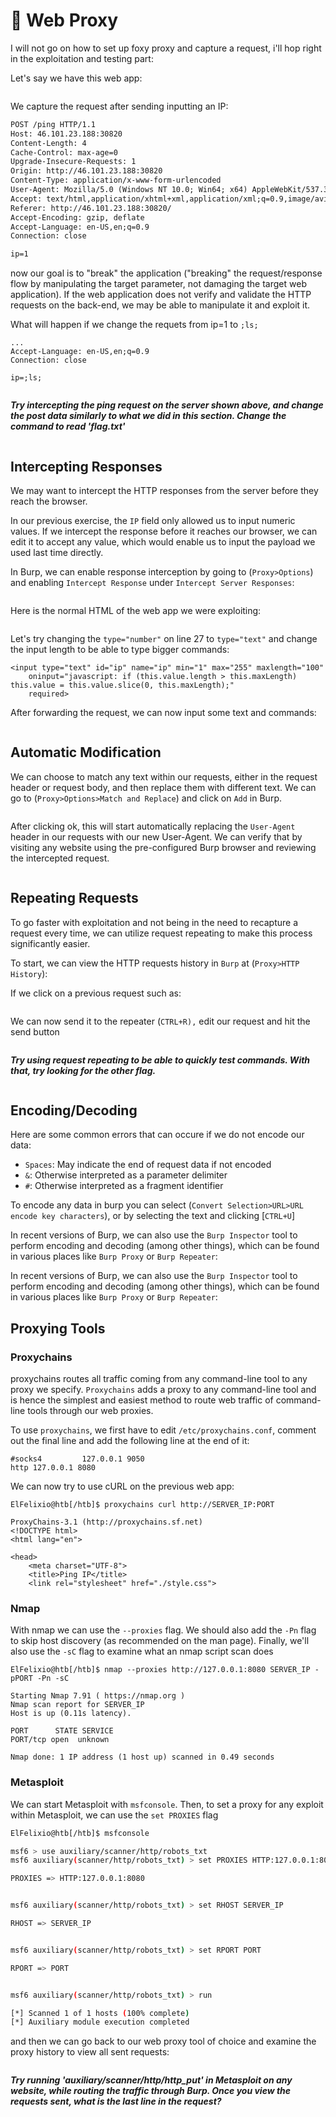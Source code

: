 # 🍏 Web Proxy

I will not go on how to set up foxy proxy and capture a request, i'll hop right in the exploitation and testing part:

Let's say we have this web app:

<figure><img src="../../../.gitbook/assets/image (8).png" alt=""><figcaption></figcaption></figure>

We capture the request after sending inputting an IP:

```html
POST /ping HTTP/1.1
Host: 46.101.23.188:30820
Content-Length: 4
Cache-Control: max-age=0
Upgrade-Insecure-Requests: 1
Origin: http://46.101.23.188:30820
Content-Type: application/x-www-form-urlencoded
User-Agent: Mozilla/5.0 (Windows NT 10.0; Win64; x64) AppleWebKit/537.36 (KHTML, like Gecko) Chrome/91.0.4472.114 Safari/537.36
Accept: text/html,application/xhtml+xml,application/xml;q=0.9,image/avif,image/webp,image/apng,*/*;q=0.8,application/signed-exchange;v=b3;q=0.9
Referer: http://46.101.23.188:30820/
Accept-Encoding: gzip, deflate
Accept-Language: en-US,en;q=0.9
Connection: close

ip=1
```

now our goal is to "break" the application ("breaking" the request/response flow by manipulating the target parameter, not damaging the target web application). If the web application does not verify and validate the HTTP requests on the back-end, we may be able to manipulate it and exploit it.

What will happen if we change the requets from ip=1 to `;ls;`

```
...
Accept-Language: en-US,en;q=0.9
Connection: close

ip=;ls;
```

<figure><img src="../../../.gitbook/assets/image (1) (1).png" alt=""><figcaption></figcaption></figure>

_**Try intercepting the ping request on the server shown above, and change the post data similarly to what we did in this section. Change the command to read 'flag.txt'**_

<figure><img src="../../../.gitbook/assets/image (2) (1).png" alt=""><figcaption></figcaption></figure>

## Intercepting Responses

We may want to intercept the HTTP responses from the server before they reach the browser.

In our previous exercise, the `IP` field only allowed us to input numeric values. If we intercept the response before it reaches our browser, we can edit it to accept any value, which would enable us to input the payload we used last time directly.

In Burp, we can enable response interception by going to (`Proxy>Options`) and enabling `Intercept Response` under `Intercept Server Responses`:

<figure><img src="../../../.gitbook/assets/image (3) (1).png" alt=""><figcaption></figcaption></figure>

Here is the normal HTML of the web app we were exploiting:

<figure><img src="../../../.gitbook/assets/image (4) (1).png" alt=""><figcaption></figcaption></figure>

Let's try changing the `type="number"` on line 27 to `type="text"` and change the input length to be able to type bigger commands:

```
<input type="text" id="ip" name="ip" min="1" max="255" maxlength="100"
    oninput="javascript: if (this.value.length > this.maxLength) this.value = this.value.slice(0, this.maxLength);"
    required>
```

After forwarding the request, we can now input some text and commands:

<figure><img src="../../../.gitbook/assets/image (5) (1).png" alt=""><figcaption></figcaption></figure>

## Automatic Modification

We can choose to match any text within our requests, either in the request header or request body, and then replace them with different text. We can go to (`Proxy>Options>Match and Replace`) and click on `Add` in Burp.

<figure><img src="../../../.gitbook/assets/image (6) (1).png" alt=""><figcaption></figcaption></figure>

After clicking ok, this will start automatically replacing the `User-Agent` header in our requests with our new User-Agent. We can verify that by visiting any website using the pre-configured Burp browser and reviewing the intercepted request.

<figure><img src="../../../.gitbook/assets/image (7) (1).png" alt=""><figcaption></figcaption></figure>

## Repeating Requests

To go faster with exploitation and not being in the need to recapture a request every time, we can utilize request repeating to make this process significantly easier.&#x20;

To start, we can view the HTTP requests history in `Burp` at (`Proxy>HTTP History`):

If we click on a previous request such as:

<figure><img src="../../../.gitbook/assets/image (8) (1).png" alt=""><figcaption></figcaption></figure>

We can now send it to the repeater (`CTRL+R),` edit our request and hit the send button

<figure><img src="../../../.gitbook/assets/image (9).png" alt=""><figcaption></figcaption></figure>

_**Try using request repeating to be able to quickly test commands. With that, try looking for the other flag.**_

<figure><img src="../../../.gitbook/assets/image (10).png" alt=""><figcaption></figcaption></figure>

## Encoding/Decoding

Here are some common errors that can occure if we do not encode our data:

* `Spaces`: May indicate the end of request data if not encoded
* `&`: Otherwise interpreted as a parameter delimiter
* `#`: Otherwise interpreted as a fragment identifier

To encode any data in burp you can select (`Convert Selection>URL>URL encode key characters`), or by selecting the text and clicking \[`CTRL+U`]

In recent versions of Burp, we can also use the `Burp Inspector` tool to perform encoding and decoding (among other things), which can be found in various places like `Burp Proxy` or `Burp Repeater`:

In recent versions of Burp, we can also use the `Burp Inspector` tool to perform encoding and decoding (among other things), which can be found in various places like `Burp Proxy` or `Burp Repeater`:

## Proxying Tools

### Proxychains

proxychains routes all traffic coming from any command-line tool to any proxy we specify. `Proxychains` adds a proxy to any command-line tool and is hence the simplest and easiest method to route web traffic of command-line tools through our web proxies.

To use `proxychains`, we first have to edit `/etc/proxychains.conf`, comment out the final line and add the following line at the end of it:

```wasm
#socks4         127.0.0.1 9050
http 127.0.0.1 8080
```

We can now try to use cURL on the previous web app:

```shell-session
ElFelixio@htb[/htb]$ proxychains curl http://SERVER_IP:PORT

ProxyChains-3.1 (http://proxychains.sf.net)
<!DOCTYPE html>
<html lang="en">

<head>
    <meta charset="UTF-8">
    <title>Ping IP</title>
    <link rel="stylesheet" href="./style.css">
```

### Nmap

With nmap we can use the `--proxies` flag. We should also add the `-Pn` flag to skip host discovery (as recommended on the man page). Finally, we'll also use the `-sC` flag to examine what an nmap script scan does

```shell-session
ElFelixio@htb[/htb]$ nmap --proxies http://127.0.0.1:8080 SERVER_IP -pPORT -Pn -sC

Starting Nmap 7.91 ( https://nmap.org )
Nmap scan report for SERVER_IP
Host is up (0.11s latency).

PORT      STATE SERVICE
PORT/tcp open  unknown

Nmap done: 1 IP address (1 host up) scanned in 0.49 seconds
```

### Metasploit

We can start Metasploit with `msfconsole`. Then, to set a proxy for any exploit within Metasploit, we can use the `set PROXIES` flag

```sh
ElFelixio@htb[/htb]$ msfconsole

msf6 > use auxiliary/scanner/http/robots_txt
msf6 auxiliary(scanner/http/robots_txt) > set PROXIES HTTP:127.0.0.1:8080

PROXIES => HTTP:127.0.0.1:8080


msf6 auxiliary(scanner/http/robots_txt) > set RHOST SERVER_IP

RHOST => SERVER_IP


msf6 auxiliary(scanner/http/robots_txt) > set RPORT PORT

RPORT => PORT


msf6 auxiliary(scanner/http/robots_txt) > run

[*] Scanned 1 of 1 hosts (100% complete)
[*] Auxiliary module execution completed
```

and then we can go back to our web proxy tool of choice and examine the proxy history to view all sent requests:

<figure><img src="../../../.gitbook/assets/image (11).png" alt=""><figcaption></figcaption></figure>

_**Try running 'auxiliary/scanner/http/http\_put' in Metasploit on any website, while routing the traffic through Burp. Once you view the requests sent, what is the last line in the request?**_

